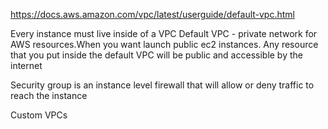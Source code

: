 https://docs.aws.amazon.com/vpc/latest/userguide/default-vpc.html

Every instance must live inside of a VPC
Default VPC - private network for AWS resources.When you want launch public ec2 instances. Any resource that you put inside the default VPC will be public and accessible by the internet

Security group is an instance level firewall that will allow or deny traffic to reach the instance

Custom VPCs